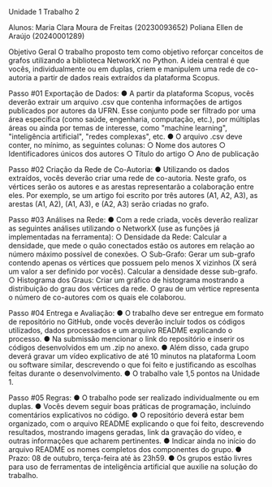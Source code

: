 Unidade 1 Trabalho 2

Alunos:
Maria Clara Moura de Freitas (20230093652)
Poliana Ellen de Araújo (20240001289)

Objetivo Geral
O trabalho proposto tem como objetivo reforçar conceitos de grafos utilizando a biblioteca NetworkX no Python. A ideia central é que vocês, individualmente ou em duplas, criem e manipulem uma rede de co-autoria a partir de dados reais extraídos da plataforma Scopus.

Passo #01
Exportação de Dados:
● A partir da plataforma Scopus, vocês deverão extrair um arquivo .csv que contenha informações de artigos publicados por autores da UFRN. Esse conjunto pode ser filtrado por uma área específica (como saúde, engenharia, computação, etc.), por múltiplas áreas ou ainda por temas de interesse, como "machine learning", "inteligência artificial", "redes complexas", etc.
● O arquivo .csv deve conter, no mínimo, as seguintes colunas:
○ Nome dos autores
○ Identificadores únicos dos autores
○ Título do artigo
○ Ano de publicação

Passo #02
Criação da Rede de Co-Autoria:
● Utilizando os dados extraídos, vocês deverão criar uma rede de co-autoria. Neste grafo, os vértices serão os autores e as arestas representarão a colaboração entre eles. Por exemplo, se um artigo foi escrito por três autores (A1, A2, A3), as arestas (A1, A2), (A1, A3), e (A2, A3) serão criadas no grafo.

Passo #03
Análises na Rede:
● Com a rede criada, vocês deverão realizar as seguintes análises utilizando o NetworkX (use as funções já implementadas na ferramenta):
○ Densidade da Rede: Calcular a densidade, que mede o quão conectados estão os autores em relação ao número máximo possível de conexões.
○ Sub-Grafo: Gerar um sub-grafo contendo apenas os vértices que possuem pelo menos X vizinhos (X será um valor a ser definido por vocês). Calcular a densidade desse sub-grafo.
○ Histograma dos Graus: Criar um gráfico de histograma mostrando a distribuição do grau dos vértices da rede. O grau de um vértice representa o número de co-autores com os quais ele colaborou.

Passo #04
Entrega e Avaliação:
● O trabalho deve ser entregue em formato de repositório no GitHub, onde vocês deverão incluir todos os códigos utilizados, dados processados e um arquivo README explicando o processo.
● Na submissão mencionar o link do repositório e inserir os códigos desenvolvidos em um .zip no anexo.
● Além disso, cada grupo deverá gravar um vídeo explicativo de até 10 minutos na plataforma Loom ou software similar, descrevendo o que foi feito e justificando as escolhas feitas durante o desenvolvimento.
● O trabalho vale 1,5 pontos na Unidade 1.

Passo #05
Regras:
● O trabalho pode ser realizado individualmente ou em duplas.
● Vocês devem seguir boas práticas de programação, incluindo
comentários explicativos no código.
● O repositório deverá estar bem organizado, com o arquivo README
explicando o que foi feito, descrevendo resultados, mostrando imagens geradas, link da gravação do vídeo, e outras informações que acharem pertinentes.
● Indicar ainda no início do arquivo README os nomes completos dos componentes do grupo.
● Prazo: 08 de outubro, terça-feira até às 23h59.
● Os grupos estão livres para uso de ferramentas de inteligência artificial
que auxilie na solução do trabalho.
